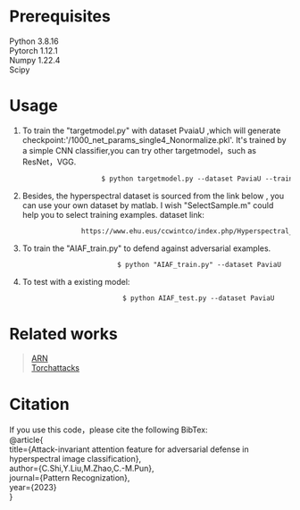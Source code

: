 # Prerequisites
Python 3.8.16<br>
Pytorch 1.12.1<br>
Numpy 1.22.4<br>
Scipy

# Usage
1. To train the "targetmodel.py" with dataset PvaiaU ,which will generate checkpoint:'/1000_net_params_single4_Nonormalize.pkl'.  It's trained by a simple CNN classifier,you can try other targetmodel，such as ResNet，VGG.<br>
 ```asp
                        $ python targetmodel.py --dataset PaviaU --train 
   ```
  
2. Besides, the hyperspectral dataset is sourced from the link below , you can use your own dataset by matlab. I wish "SelectSample.m" could help you to select training examples. dataset link:<br>
```asp
                  https://www.ehu.eus/ccwintco/index.php/Hyperspectral_Remote_Sensing_Scenes
```

3. To train the "AIAF_train.py" to defend against adversarial examples.<br>
  ```asp
                             $ python "AIAF_train.py" --dataset PaviaU
   ```
   
4. To test with a existing model:<br>
    ```asp
                             $ python AIAF_test.py --dataset PaviaU
   ```
						  
# Related works
>[ ARN](https://github.com/dwDavidxd/ARN " ARN")<br>
[ Torchattacks](https://github.com/Harry24k/adversarial-attacks-pytorch "> Torchattacks")

# Citation
If you use this code，please cite the following BibTex:<br>
@article{ <br>
  title={Attack-invariant attention feature for adversarial defense in hyperspectral image classification},<br>
  author={C.Shi,Y.Liu,M.Zhao,C.-M.Pun},<br>
  journal={Pattern Recognization},<br>
  year={2023}<br>
}

